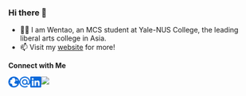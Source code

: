 ### Hi there 👋

- 👨‍💻 I am Wentao, an MCS student at Yale-NUS College, the leading liberal arts college in Asia. 
- 📫 Visit my [website](https://taoo0316.github.io/) for more!

**Connect with Me**

[<img align="left" alt="Website" width="22px" src="./globe.svg" />](https://taoo0316.github.io/ "Portfolio")
[<img align="left" alt="Email" width="22px" src="./email.svg" />](mailto:zwt2000sg@outlook.com "E-mail")
[<img align="left" alt="LinkedIn" width="22px" src="./linkedin.svg" />](https://www.linkedin.com/in/zhu-wentao "LinkedIn")

![](https://komarev.com/ghpvc/?username=taoo0316&color=2188ff)
